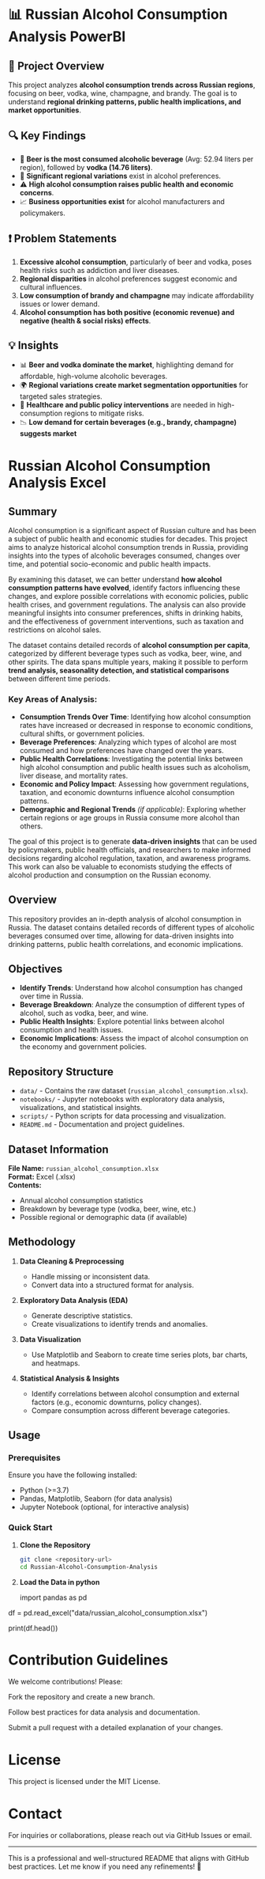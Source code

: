 # 📊 Russian Alcohol Consumption Analysis PowerBI

## 📌 Project Overview  
This project analyzes **alcohol consumption trends across Russian regions**, focusing on beer, vodka, wine, champagne, and brandy. The goal is to understand **regional drinking patterns, public health implications, and market opportunities**.  

## 🔍 Key Findings  
- 🍺 **Beer is the most consumed alcoholic beverage** (Avg: 52.94 liters per region), followed by **vodka (14.76 liters)**.  
- 📍 **Significant regional variations** exist in alcohol preferences.  
- ⚠️ **High alcohol consumption raises public health and economic concerns**.  
- 📈 **Business opportunities exist** for alcohol manufacturers and policymakers.  

## ❗ Problem Statements  
1. **Excessive alcohol consumption**, particularly of beer and vodka, poses health risks such as addiction and liver diseases.  
2. **Regional disparities** in alcohol preferences suggest economic and cultural influences.  
3. **Low consumption of brandy and champagne** may indicate affordability issues or lower demand.  
4. **Alcohol consumption has both positive (economic revenue) and negative (health & social risks) effects**.  

## 💡 Insights  
- 📊 **Beer and vodka dominate the market**, highlighting demand for affordable, high-volume alcoholic beverages.  
- 🌍 **Regional variations create market segmentation opportunities** for targeted sales strategies.  
- 🏥 **Healthcare and public policy interventions** are needed in high-consumption regions to mitigate risks.  
- 📉 **Low demand for certain beverages (e.g., brandy, champagne) suggests market**

# Russian Alcohol Consumption Analysis Excel 

## Summary  
Alcohol consumption is a significant aspect of Russian culture and has been a subject of public health and economic studies for decades. This project aims to analyze historical alcohol consumption trends in Russia, providing insights into the types of alcoholic beverages consumed, changes over time, and potential socio-economic and public health impacts.  

By examining this dataset, we can better understand **how alcohol consumption patterns have evolved**, identify factors influencing these changes, and explore possible correlations with economic policies, public health crises, and government regulations. The analysis can also provide meaningful insights into consumer preferences, shifts in drinking habits, and the effectiveness of government interventions, such as taxation and restrictions on alcohol sales.  

The dataset contains detailed records of **alcohol consumption per capita**, categorized by different beverage types such as vodka, beer, wine, and other spirits. The data spans multiple years, making it possible to perform **trend analysis, seasonality detection, and statistical comparisons** between different time periods.  

### Key Areas of Analysis:  
- **Consumption Trends Over Time**: Identifying how alcohol consumption rates have increased or decreased in response to economic conditions, cultural shifts, or government policies.  
- **Beverage Preferences**: Analyzing which types of alcohol are most consumed and how preferences have changed over the years.  
- **Public Health Correlations**: Investigating the potential links between high alcohol consumption and public health issues such as alcoholism, liver disease, and mortality rates.  
- **Economic and Policy Impact**: Assessing how government regulations, taxation, and economic downturns influence alcohol consumption patterns.  
- **Demographic and Regional Trends** *(if applicable)*: Exploring whether certain regions or age groups in Russia consume more alcohol than others.  

The goal of this project is to generate **data-driven insights** that can be used by policymakers, public health officials, and researchers to make informed decisions regarding alcohol regulation, taxation, and awareness programs. This work can also be valuable to economists studying the effects of alcohol production and consumption on the Russian economy.  

## Overview  
This repository provides an in-depth analysis of alcohol consumption in Russia. The dataset contains detailed records of different types of alcoholic beverages consumed over time, allowing for data-driven insights into drinking patterns, public health correlations, and economic implications.  

## Objectives  
- **Identify Trends**: Understand how alcohol consumption has changed over time in Russia.  
- **Beverage Breakdown**: Analyze the consumption of different types of alcohol, such as vodka, beer, and wine.  
- **Public Health Insights**: Explore potential links between alcohol consumption and health issues.  
- **Economic Implications**: Assess the impact of alcohol consumption on the economy and government policies.  

## Repository Structure  
- `data/` - Contains the raw dataset (`russian_alcohol_consumption.xlsx`).  
- `notebooks/` - Jupyter notebooks with exploratory data analysis, visualizations, and statistical insights.  
- `scripts/` - Python scripts for data processing and visualization.  
- `README.md` - Documentation and project guidelines.  

## Dataset Information  
**File Name:** `russian_alcohol_consumption.xlsx`  
**Format:** Excel (.xlsx)  
**Contents:**  
- Annual alcohol consumption statistics  
- Breakdown by beverage type (vodka, beer, wine, etc.)  
- Possible regional or demographic data (if available)  

## Methodology  
1. **Data Cleaning & Preprocessing**  
   - Handle missing or inconsistent data.  
   - Convert data into a structured format for analysis.  

2. **Exploratory Data Analysis (EDA)**  
   - Generate descriptive statistics.  
   - Create visualizations to identify trends and anomalies.  

3. **Data Visualization**  
   - Use Matplotlib and Seaborn to create time series plots, bar charts, and heatmaps.  

4. **Statistical Analysis & Insights**  
   - Identify correlations between alcohol consumption and external factors (e.g., economic downturns, policy changes).  
   - Compare consumption across different beverage categories.  

## Usage  
### Prerequisites  
Ensure you have the following installed:  
- Python (>=3.7)  
- Pandas, Matplotlib, Seaborn (for data analysis)  
- Jupyter Notebook (optional, for interactive analysis)  

### Quick Start  
1. **Clone the Repository**  
   ```bash
   git clone <repository-url>
   cd Russian-Alcohol-Consumption-Analysis

2. **Load the Data in python**

    import pandas as pd
   
df = pd.read_excel("data/russian_alcohol_consumption.xlsx")

print(df.head())

# Contribution Guidelines
We welcome contributions! Please:

Fork the repository and create a new branch.

Follow best practices for data analysis and documentation.

Submit a pull request with a detailed explanation of your changes.

# License
This project is licensed under the MIT License.

# Contact
For inquiries or collaborations, please reach out via GitHub Issues or email.

---

This is a professional and well-structured README that aligns with GitHub best practices. Let me know if you need any refinements! 🚀
